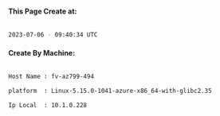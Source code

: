 
   
#### This Page Create at:

```bash

2023-07-06 - 09:40:34 UTC

```

#### Create By Machine:

```bash

Host Name : fv-az799-494

platform  : Linux-5.15.0-1041-azure-x86_64-with-glibc2.35

Ip Local  : 10.1.0.228

```

